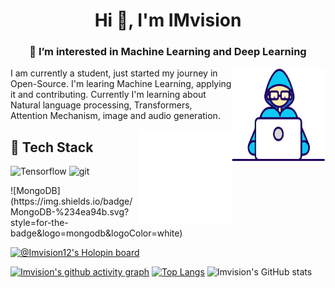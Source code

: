<h1 align="center">Hi 👋, I'm IMvision</h1>
<h3 align="center">👀 I’m interested in Machine Learning and Deep Learning</h3>


<img align="right" width=150px height=150px alt="side_sticker" src="https://github.com/IMvision12/IMvision12/blob/main/Developer.gif" />

I am currently a student, just started my journey in Open-Source. I'm learing Machine Learning, applying it and contributing. Currently I'm learning about Natural language processing, Transformers, Attention Mechanism, image and audio generation.


<img align="right" width=150px height=150px alt="side_sticker" src="https://github.com/IMvision12/IMvision12/blob/main/giphy.gif" />

## 🔨 Tech Stack 

<p>
  <img alt="Tensorflow" src="https://img.shields.io/badge/TensorFlow-%23FF6F00.svg?style=for-the-badge&logo=TensorFlow&logoColor=white" />
  <img alt="git" src="https://img.shields.io/badge/git-%23F05033.svg?style=for-the-badge&logo=git&logoColor=white" />
</p>
![MongoDB](https://img.shields.io/badge/MongoDB-%234ea94b.svg?style=for-the-badge&logo=mongodb&logoColor=white)

[![@Imvision12's Holopin board](https://holopin.me/imvision)](https://holopin.io/@imvision)

[![Imvision's github activity graph](https://github-readme-activity-graph.cyclic.app/graph?username=imvision12&theme=merko)](https://github.com/durgesh716/github-readme-activity-graph)
[![Top Langs](https://github-readme-stats-two-nu-79.vercel.app/api/top-langs/?username=imvision12&layout=compact&theme=merko)](https://github.com/imvision12/github-readme-stats)
![Imvision's GitHub stats](https://github-readme-stats-two-nu-79.vercel.app/api?username=imvision12&show_icons=true&theme=merko)
